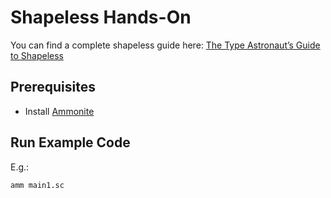 # Shapeless Hands-On

You can find a complete shapeless guide here: [The Type Astronaut’s Guide to Shapeless](https://books.underscore.io/shapeless-guide/shapeless-guide.html)

## Prerequisites

- Install [Ammonite](https://ammonite.io/)

## Run Example Code

E.g.:

```sh
amm main1.sc
```

